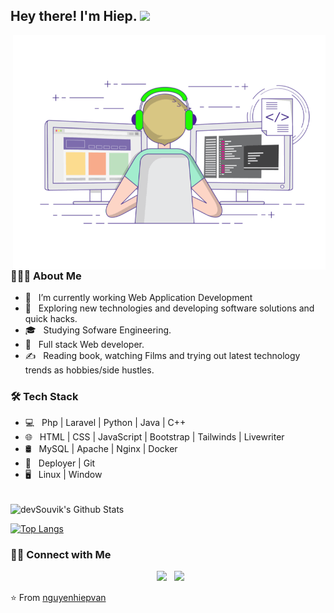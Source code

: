 <h2> Hey there! I'm Hiep. <img src="https://github.com/souvikguria98/souvikguria98/blob/master/Hi.gif" width="25"></h2>
<img align="right" alt="GIF" src="https://raw.githubusercontent.com/devSouvik/devSouvik/master/gif3.gif" width="500"/>

<h3> 👨🏻‍💻 About Me </h3>

- 🔭 &nbsp; I’m currently working Web Application Development
- 🤔 &nbsp; Exploring new technologies and developing software solutions and quick hacks.
- 🎓 &nbsp; Studying Sofware Engineering.
- 💼 &nbsp; Full stack Web developer.
- ✍️ &nbsp; Reading book, watching Films and trying out latest technology trends as hobbies/side hustles.

<h3>🛠 Tech Stack</h3>

- 💻 &nbsp; Php | Laravel | Python | Java | C++  
- 🌐 &nbsp; HTML | CSS | JavaScript | Bootstrap | Tailwinds | Livewriter
- 🛢 &nbsp; MySQL | Apache | Nginx | Docker
- 🔧 &nbsp; Deployer | Git
- 🖥 &nbsp; Linux | Window

<br>

<img align="center" src="https://github-readme-stats.vercel.app/api?username=nguyenhiepvan&include_all_commits=true&count_private=true&show_icons=true&line_height=20&title_color=7A7ADB&icon_color=2234AE&text_color=D3D3D3&bg_color=0,000000,130F40" alt="devSouvik's Github Stats">

</br>

[![Top Langs](https://github-readme-stats.vercel.app/api/top-langs/?username=devSouvik&layout=compact&text_color=daf7dc&bg_color=151515)](https://github.com/devSouvik/github-readme-stats)


<h3> 🤝🏻 Connect with Me </h3>

<p align="center">
&nbsp; <a href="https://facebook.com/nguyenheipvan.public" target="_blank" rel="noopener noreferrer"><img src="https://img.icons8.com/plasticine/100/000000/facebook.png" width="50" /></a>  
&nbsp; <a href="mailto:nguyenhiepvan.bka@gmail.com" target="_blank" rel="noopener noreferrer"><img src="https://img.icons8.com/plasticine/100/000000/gmail.png"  width="50" /></a>
</p>

⭐️ From [nguyenhiepvan](https://github.com/nguyenhiepvan)
